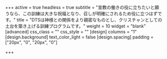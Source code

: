 +++
active = true
headless = true
subtitle = "宣教の働きの役に立ちたいと願うなら、この訓練は大きな祝福となり、召しが明確にされるため役に立つはずです。"
title = "DTSは神様との関係をより親密なものとし、クリスチャンとしての土台を築き上げる訓練プログラムです。"
weight = 10
widget = "blank"
[advanced]
css_class = ""
css_style = ""
[design]
columns = "1"
[design.background]
text_color_light = false
[design.spacing]
padding = ["20px", "0", "20px", "0"]

+++
